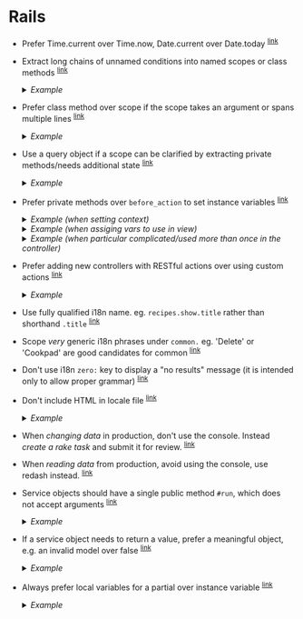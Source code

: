 # Rails

- <a name="prefer-time-current"></a>
  Prefer Time.current over Time.now, Date.current over Date.today
  <sup>[link](#prefer-time-current)</sup>

- <a name="extract-long-chains"></a>
  Extract long chains of unnamed conditions into named scopes or class methods
  <sup>[link](#extract-long-chains)</sup>

  <details>
    <summary><em>Example</em></summary>

    ```ruby
    ## Bad
    def index
      @recipes = Recipe.where(published: true).where.not(approved_at: nil)
    end

    ## Good
    class Recipe
      scope :published, -> { where(published: true) }
      scope :approved, -> { where.not(approved_at: nil) }
      scope :live, -> { published.approved }
    end

    def index
      @recipes = Recipe.live
    end
    ```
  </details>

- <a name="prefer-class-methods-over-scope"></a>
  Prefer class method over scope if the scope takes an argument or spans multiple lines
  <sup>[link](#prefer-class-methods-over-scope)</sup>

  <details>
    <summary><em>Example</em></summary>

    ```ruby
    ## Bad
    class Recipe
      scope :published_on, -> (date) { where(published_on: date) }
    end

    ## Good
    class Recipe
      def self.published_on(date)
        where(published_on: date)
      end
    end

    ## Bad
    class Recipe
      scope :fresh, -> {
        recently_active.
          published(4.weeks.ago).
          popular.
          approved
      }
    end

    ## Good
    class Recipe
      def self.fresh
        recently_active.
          published(4.weeks.ago).
          popular.
          approved
      end
    end
    ```
  </details>

- <a name="use-query-object"></a>
  Use a query object if a scope can be clarified by extracting private methods/needs additional state
  <sup>[link](#use-query-object)</sup>

  <details>
    <summary><em>Example</em></summary>

    ```ruby
    ## Bad
    class Recipe
      def self.local
        radius_maximum = Config.radius_maximum
        distance = radius_maximum  / (Math::PI * 6371)
        where(distance: distance)
      end
    end

    ## Good
    class Recipe
      def self.local
        GeoSquareQuery.new(self).to_relation
      end
    end

    class GeoSquareQuery
      EARTH_RADIUS_IN_KM = 6371

      def initialize(relation)
        @relation = relation
      end

      def to_relation
        relation.where(distance: distance)
      end

      private

        attr_reader :relation

        def distance
          radius_maximum / (Math::PI * EARTH_RADIUS_IN_KM)
        end

        def radius_maximum
          Config.radius_maximum
        end
    end
    ```
  </details>

- <a name="prefer-private-methods"></a>
  Prefer private methods over `before_action` to set instance variables
  <sup>[link](#prefer-private-methods)</sup>

  <details>
    <summary><em>Example (when setting context)</em></summary>

    ```ruby
    ## Bad
    class EntriesController < ApplicationController
      before_action :set_contest

      def index
        @entries = @contest.entries
      end

      private

        def set_contest
          @contest = Contest.find(params[:contest_id])
        end
    end

    ## Good
    class EntriesController < ApplicationController
      def index
        @entries = contest.entries
      end

      private

        def contest
          @_contest ||= Contest.find(params[:contest_id])
        end
    end
    ```
  </details>

  <details>
    <summary><em>Example (when assiging vars to use in view)</em></summary>

    ```ruby
    ## Bad
    class EntriesController < ApplicationController
      before_action :set_entry

      def show
      end

      private

        def set_entry
          @entry = contest.entries.find(params[:id])
        end
    end

    ## Good
    class EntriesController < ApplicationController
      def show
        @entry = contest.entries.find(params[:id])
      end
    end
    ```
  </details>

  <details>
    <summary><em>Example (when particular complicated/used more than once in the controller)</em></summary>

    ```ruby
    ## If particular complicated/used more than once in the controller:
    class EntriesController < ApplicationController
      def show
        @entry = entry
      end

      def update
        @entry = entry
        if @entry.update(entry_params)
          redirect_to @entry
        else
          render :edit
        end
      end

      private

        def entry
          @_entry ||=  contest.entries.published.active.find(params[:id])
        end
    end
    ```
  </details>

- <a name="prefer-rest-verbs"></a>
  Prefer adding new controllers with RESTful actions over using custom actions
  <sup>[link](#prefer-rest-verbs)</sup>

  <details>
    <summary><em>Example</em></summary>

    ```ruby
    ## Bad
    class UserController < ApplicationController
      def ban
        user.ban
      end

      def unban
        user.unban
      end
    end

    ## Good
    class BansController < ApplicationController
      def create
        user.ban
      end

      def destroy
        user.unban
      end
    end
    ```
  </details>

- <a name="use-fully-qualified"></a>
  Use fully qualified i18n name. eg. `recipes.show.title` rather than shorthand `.title`
  <sup>[link](#use-fully-qualified)</sup>

- <a name="scope-generic-phrases-under-common"></a>
  Scope _very_ generic i18n phrases under `common.` eg. 'Delete' or 'Cookpad' are good candidates for common
  <sup>[link](#scope-generic-phrases-under-common)</sup>

- <a name="dont-abuse-zero-key"></a>
  Don't use i18n `zero:` key to display a "no results" message (it is intended only to allow proper grammar)
  <sup>[link](#dont-abuse-zero-key)</sup>

- <a name="dont-html-in-locale"></a>
  Don't include HTML in locale file
  <sup>[link](#dont-html-in-locale)</sup>

  <details>
    <summary><em>Example</em></summary>

    ```yml
    ## Bad
    current_time_html: "<strong>Current time:</strong> %{time}"
    ```

    ```erb
    <!-- Bad -->
    <%= t("current_time_html", time: Time.current) %>
    ```

    ```yml
    ## Good
    current_time:
      label: "Current time:"
      label_time_html: "%{label} %{time}"
    ```

    ```erb
    <!-- Good -->
    <%= t("current_time.label_time_html", label: content_tag(:strong, t("current_time.label")), time: Time.current) %>
    ```
  </details>

- <a name="use-one-offs"></a>
  When _changing data_ in production, don't use the console. Instead _create a rake task_ and submit it for review.
  <sup>[link](#use-one-offs)</sup>

- <a name="dont-use-console"></a>
  When _reading data_ from production, avoid using the console, use redash instead.
  <sup>[link](#dont-use-console)</sup>

- <a name="service-object-method"></a>
  Service objects should have a single public method `#run`, which does not accept arguments
  <sup>[link](#service-object-method)</sup>

  <details>
    <summary><em>Example</em></summary>

    ```ruby
    ## Bad
    class ChatMessage
      def run(chat:, :body)
        chat.messages.create(body: body)
      end
    end

    ## Good
    class ChatMessage
      def initialize(chat:, body:)
        @chat = chat
        @body = body
      end

      def run
        chat.messages.create(body: body)
      end

      private
        attr_reader :chat, :body
    end
    ```
  </details>

- <a name="service-object-return"></a>
  If a service object needs to return a value, prefer a meaningful object, e.g. an invalid model over false
  <sup>[link](#service-object-return)</sup>

  <details>
    <summary><em>Example</em></summary>

    ```ruby
    ## Bad
    def run
      message = chat.messages.new(body: body)
      message.save # true/false
    end

    ## Good
    def run
      message = chat.messages.new(body: body)
      message.save
      message
    end
    ```
  </details>

- <a name="prefer-local-variables-in-partials"></a>
  Always prefer local variables for a partial over instance variable
  <sup>[link](#prefer-local-variables-in-partials)</sup>

  <details>
    <summary><em>Example</em></summary>

    ```erb
    ## Bad
    # app/views/users/_follows_count.html.erb
    <div>
      <strong><%= @user.name %></strong><br>
      <span><%= @user.followers.size %> Followers</span>
      <span><%= @user.followees.size %> Following</span>
    </div>

    ## Good
    # app/views/users/_follows_count.html.erb
    <div>
      <strong><%= user.name %></strong><br>
      <span><%= user.followers.size %> Followers</span>
      <span><%= user.followees.size %> Following</span>
    </div>
    
    # app/views/users/show.html.erb
    <%= render "users/follows_count", user: @user %>
    
    # app/views/me/show.html.erb
    <%= render "users/follows_count", user: current_user %>
    
    # app/views/recipes/show.html.erb
    <%= render "users/follows_count", user: @recipe.user %>    
    ```
  </details>
